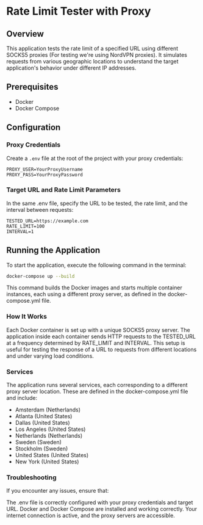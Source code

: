 # Rate Limit Tester with Proxy

## Overview
This application tests the rate limit of a specified URL using different SOCKS5 proxies (For testing we're using NordVPN proxies). It simulates requests from various geographic locations to understand the target application's behavior under different IP addresses.

## Prerequisites
- Docker
- Docker Compose

## Configuration

### Proxy Credentials
Create a `.env` file at the root of the project with your proxy credentials:

```env
PROXY_USER=YourProxyUsername
PROXY_PASS=YourProxyPassword
````

### Target URL and Rate Limit Parameters
In the same .env file, specify the URL to be tested, the rate limit, and the interval between requests:

```env
TESTED_URL=https://example.com
RATE_LIMIT=100
INTERVAL=1
```

## Running the Application
To start the application, execute the following command in the terminal:

```bash
docker-compose up --build
```

This command builds the Docker images and starts multiple container instances, each using a different proxy server, as defined in the docker-compose.yml file.

### How It Works
Each Docker container is set up with a unique SOCKS5 proxy server. The application inside each container sends HTTP requests to the TESTED_URL at a frequency determined by RATE_LIMIT and INTERVAL. This setup is useful for testing the response of a URL to requests from different locations and under varying load conditions.

### Services
The application runs several services, each corresponding to a different proxy server location. These are defined in the docker-compose.yml file and include:

- Amsterdam (Netherlands)
- Atlanta (United States)
- Dallas (United States)
- Los Angeles (United States)
- Netherlands (Netherlands)
- Sweden (Sweden)
- Stockholm (Sweden)
- United States (United States)
- New York (United States)

### Troubleshooting

If you encounter any issues, ensure that:

The .env file is correctly configured with your proxy credentials and target URL.
Docker and Docker Compose are installed and working correctly.
Your internet connection is active, and the proxy servers are accessible.
